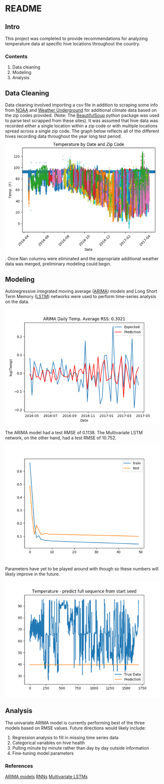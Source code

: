 # README
## Intro ##
This project was completed to provide recommendations for analyzing temperature data at specific hive locations throughout the country.

### Contents ###
1. Data cleaning
2. Modeling
3. Analysis


## Data Cleaning ##
Data cleaning involved importing a csv file in addition to scraping some info from [NOAA](https://www.ncdc.noaa.gov/cdo-web/webservices/v2#datasets) and [Weather Underground](https://www.wunderground.com/history/) for additional climate data based on the zip codes provided. (Note: The [BeautifulSoup](https://www.crummy.com/software/BeautifulSoup/) python package was used to parse text scrapped
from these sites).
It was assumed that hive data was recorded either a single location within a zip code or with multiple locations spread across a single zip code. The graph below reflects all of the different hives recording data throughout the year long test period.
![Hive Data by Zip](/img/Hive_Data_by_Zip.png).
Once Nan columns were eliminated and the appropriate additional weather data was merged, preliminary modeling could begin.

## Modeling ##
Autoregressive integrated moving average ([ARIMA](https://en.wikipedia.org/wiki/Autoregressive_integrated_moving_average)) models and Long Short Term Memory ([LSTM](https://en.wikipedia.org/wiki/Long_short-term_memory)) networks were used to perform time-series analysis on the data.

![ARIMA](/img/ARIMA_RSS.png)

The ARIMA model had a test RMSE of 0.1138. The Multivariate LSTM network, on the other hand, had a test RMSE of 10.752.

![LSTM Multivariate](/img/LSTM.png)

Parameters have yet to be played around with though so these numbers will likely improve in the future.

![LSTM Univariate](/img/LSTM_univariate.png)

## Analysis ##
The univariate ARIMA model is currently performing best of the three models based on RMSE values. Future directions would likely include:
1. Regression analysis to fill in missing time series data
2. Categorical variables on hive health
3. Pulling minute by minute rather than day by day outside information
4. Fine-tuning model parameters

### References ###
[ARIMA models]( https://datascience.ibm.com/exchange/public/entry/view/815137c868b916821dec777bdc23013c
)
[RNNs](https://github.com/GalvanizeOpenSource/Recurrent_Neural_Net_Meetup/blob/master/RNN_Meetup_Presentation.pdf)
[Multivariate LSTMs](https://machinelearningmastery.com/multivariate-time-series-forecasting-lstms-keras/)
